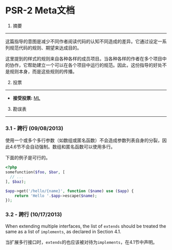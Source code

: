 PSR-2 Meta文档
===================

1. 摘要
----------


这篇指导的意图是减少不同作者阅读代码的认知不同造成的差异。它通过设定一系列规范代码的规则、期望来达成目的。

这里提到的样式的规则来自各种各样的成员项目。当各种各样的作者在多个项目中的协作，它帮助建立一个可以在各个项目中运行的规范。因此，这份指导的好处不是规则本身，而是这些规则的传播。


2. 投票
--------

- **接受投票:** [ML](https://groups.google.com/d/msg/php-fig/c-QVvnZdMQ0/TdDMdzKFpdIJ)


3. 勘误表
---------

### 3.1 - 跨行 (09/08/2013)

使用一个或多个多行参数（如数组或匿名函数）不会造成参数列表自身的分裂，因此4.6节不会自动强制。数组和匿名函数可以使用多行。

下面的例子是可行的。

```php
<?php
somefunction($foo, $bar, [
  // ...
], $baz);

$app->get('/hello/{name}', function ($name) use ($app) { 
    return 'Hello '.$app->escape($name); 
});
```

### 3.2 - 跨行 (10/17/2013)

When extending multiple interfaces, the list of `extends` should be treated the same as a list
of `implements`, as declared in Section 4.1.

当扩展多行接口时，`extends`的也应该被对待为`implements`，在4.1节中声明。

